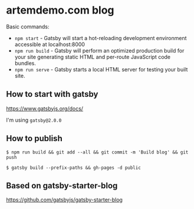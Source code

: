 # artemdemo.com blog

Basic commands:

* `npm start` - Gatsby will start a hot-reloading development environment accessible at localhost:8000
* `npm run build` - Gatsby will perform an optimized production build for your site generating static HTML and per-route JavaScript code bundles.
* `npm run serve` - Gatsby starts a local HTML server for testing your built site.

## How to start with gatsby

https://www.gatsbyjs.org/docs/

I'm using `gatsby@2.0.0`

## How to publish

```
$ npm run build && git add --all && git commit -m 'Build blog' && git push
```

```
$ gatsby build --prefix-paths && gh-pages -d public
```

## Based on gatsby-starter-blog

https://github.com/gatsbyjs/gatsby-starter-blog

